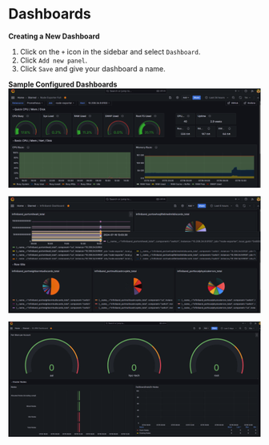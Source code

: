 # Dashboards

**Creating a New Dashboard**

1. Click on the `+` icon in the sidebar and select `Dashboard`.
2. Click `Add new panel`.
3. Click `Save` and give your dashboard a name.

**Sample Configured Dashboards**
![Image Not Found](image-3.png)

![Image Not Found](image-2.png)

![alt text](image-4.png)